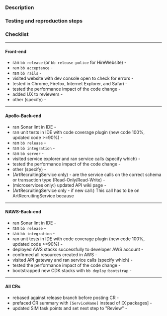 ### Description

<INSERT DETAILS>

### Testing and reproduction steps
### Checklist
___
#### Front-end
* ran `bb release` (or `bb release-police` for HireWebsite) -
* ran `bb acceptance` -
* ran `bb rails` -
* visited website with dev console open to check for errors -
* tested in Chrome, Firefox, Internet Explorer, and Safari -
* tested the performance impact of the code change -
* added UX to reviewers -
* other (specify) -
___
#### Apollo-Back-end
* ran Sonar lint in IDE -
* ran unit tests in IDE with code coverage plugin (new code 100%, updated code >=90%) -
* ran `bb release` -
* ran `bb integration` -
* ran `bb server` -
* visited service explorer and ran service calls (specify which) -
* tested the performance impact of the code change -
* other (specify) -
* (ArtRecruitingService only) - are the service calls on the correct schema or transaction type (Read-Only/Read-Write) -
* (microservices only:) updated API wiki page -
* (ArtRecruitingService only - if new call:) This call has to be on ArtRecruitingService because <insert reason here>

___
#### NAWS-Back-end
* ran Sonar lint in IDE -
* ran `bb release` -
* ran `bb integration` -
* ran unit tests in IDE with code coverage plugin (new code 100%, updated code >=90%) -
* deployed AWS stacks successfully to developer AWS account -
* confirmed all resources created in AWS -
* visited API gateway and ran service calls (specify which) -
* tested the performance impact of the code change -
* bootstrapped new CDK stacks with `bb deploy:bootstrap` -
___
#### All CRs

* rebased against release branch before posting CR -
* prefaced CR summary with `[ServiceName]` instead of [X packages] -
* updated SIM task points and set next step to "Review" -
